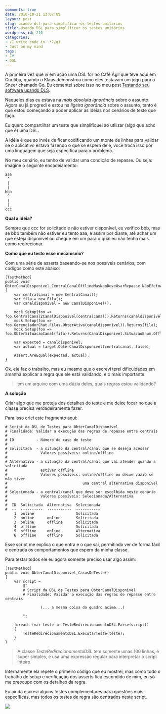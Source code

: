 ```yaml
---
comments: true
date: 2010-10-21 13:07:09
layout: post
slug: usando-dsl-para-simplificar-os-testes-unitarios
title: Usando DSL para simplificar os testes unitários
wordpress_id: 210
categories:
- /I write code in .*?/gi
- Just on my mind
tags:
- C#
- DSL
---
```


A primeira vez que vi em ação uma DSL for no Café Ágil que teve aqui em Curitiba, quando o Klaus demonstrou como eles testavam um jogo para o Sneer chamado Go. Eu comentei sobre isso no meu post [Testando seu software usando DLS](http://adilsoncarvalho.com.br/blog/testando-seu-software-usando-dsl).

Naqueles dias eu estava na _mais absoluta ignorância_ sobre o assunto. Agora eu já progredi e estou na _ligeira ignorância_ sobre o assunto, tanto é que estou começando a poder aplicar as idéias nos cenários de teste que faço.

Eu quero compartilhar um teste que simplifiquei ao utilizar (algo que acho que é) uma DSL.<!-- more -->

A idéia é que ao invés de ficar codificando um monte de linhas para validar se o aplicativo estava fazendo o que se espera dele, você troca isso por uma linguagem que seja específica para o problema.

No meu cenário, eu tenho de validar uma condição de repasse. Ou seja: imagine o seguinte encadeiamento:

    
    aaa
     ^
     |
     |
    bbb
     ^
     |
     |
    ccc


**Qual a idéia?**

Sempre que ccc for solicitado e não estiver disponível, eu verifico bbb, mas se bbb também não estiver eu tento aaa, e assim por diante, até achar um que esteja disponível ou chegue em um para o qual eu não tenha mais como redirecionar.

**Como que eu testo esse mecanismo?**

Com uma série de asserts baseando-se nos possíveis cenários, com códigos como este abaixo:

    
    [TestMethod]
    public void ObterCanalDisponivel_CentralCanalOfflineMasNaoDeveUsarRepasse_NãoEfetuaRepasse()
    {
    	var centralcanal = new CentralCanal();
    	var fila = new Fila();
    	var canaldisponivel = new CanalDisponivel();
    
    	mock.Setup(foo => foo.CentralCanal2CanalDisponivel(centralcanal)).Returns(canaldisponivel);
    	mock.Setup(foo => foo.GerenciadorChat.Filas.ObterAtiva(canaldisponivel)).Returns(fila);
    	mock.Setup(foo => foo.ObterSituacaoCanal(fila)).Returns(CanalDisponivel.SituacaoEnum.Offline);
    
    	var expected = canaldisponivel;
    	var actual = target.ObterCanalDisponivel(centralcanal, false);
    
    	Assert.AreEqual(expected, actual);
    }


Ok, ele faz o trabalho, mas eu mesmo que o escrevi terei dificuldades em amanhã explicar a regra que ele está validando, e o mais importante:


> em um arquivo com uma dúzia deles, quais regras estou validando?


**A solução**

Criar algo que me proteja dos detalhes do teste e me deixe focar no que a classe precisa verdadeiramente fazer.

Para isso criei este fragmento aqui:

    
    # Script da DSL de Testes para ObterCanalDisponivel
    # Finalidade: Validar a execução das regras de repasse entre centrais
    #
    # ID          - Número do caso de teste
    #
    # Solicitada  - a situação da central/canal que se deseja acessar
    #               Valores possíveis: online/offline
    #
    # Alternativa - a situação da central/canal que vai atender quando a solicitada
    #               estiver offline
    #               Valores possíveis: online/offline ou deixe vazio se não tiver
    #                                  uma central alternativa disponível
    #
    # Selecionada - a central/canal que deve ser escolhida neste cenário
    #               Valores possíveis: Selecionada/Alternativa
    #
    #  ID  Solicitada  Alternativa  Selecionada
    #  --  ----------  -----------  -----------
    	1  online                   Solicitada
    	2  online      online       Solicitada
    	3  online      offline      Solicitada
    	4  offline                  Solicitada
    	5  offline     online       Alternativa
    	6  offline     offline      Solicitada


Esse script me explica o que entra e o que sai, permitindo ver de forma fácil e centrada os comportamentos que espero da minha classe.

Para testar todos ele eu agora somente preciso usar algo assim:

    
    [TestMethod]
    public void ObterCanalDisponivel_CasosDeTeste()
    {
    	var script =
    		@"
    		# Script da DSL de Testes para ObterCanalDisponivel
    		# Finalidade: Validar a execução das regras de repasse entre centrais
    
                    (... a mesma coisa do quadro acima...)
    
    		";
    
    	foreach (var teste in TesteRedirecionamentoDSL.Parse(script))
    	{
    		TesteRedirecionamentoDSL.ExecutarTeste(teste);
    	}
    }




> A classe _TesteRedirecionamentoDSL_ tem somente umas 100 linhas, é super simples, e usa uma expressão regular para interpretar o script inteiro.





Internamente ela repete o primeiro código que eu mostrei, mas como todo o trabalho de setup e verificação dos asserts fica escondido de mim, eu só me preocupo com os detalhes da regra.

Eu ainda escrevi alguns testes complementares para questões mais específicas, mas todos os testes de regra são centrados neste script.

![](http://adilsoncarvalho.com.br/blog/wp-content/uploads/2010/10/teste-com-dsl.png)
